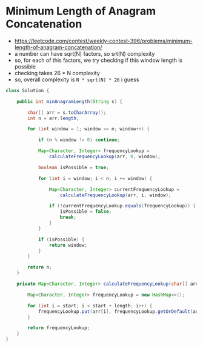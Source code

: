 # Minimum Length of Anagram Concatenation

- https://leetcode.com/contest/weekly-contest-396/problems/minimum-length-of-anagram-concatenation/
- a number can have sqrt(N) factors, so srt(N) complexity
- so, for each of this factors, we try checking if this window length is possible
- checking takes 26 * N complexity
- so, overall complexity is `N * sqrt(N) * 26` i guess

```java
class Solution {

    public int minAnagramLength(String s) {

        char[] arr = s.toCharArray();
        int n = arr.length;

        for (int window = 1; window <= n; window++) {

            if (n % window != 0) continue;

            Map<Character, Integer> frequencyLookup = 
                calculateFrequencyLookup(arr, 0, window);

            boolean isPossible = true;

            for (int i = window; i < n; i += window) {

                Map<Character, Integer> currentFrequencyLookup = 
                    calculateFrequencyLookup(arr, i, window);

                if (!currentFrequencyLookup.equals(frequencyLookup)) {
                    isPossible = false;
                    break;
                }
            }

            if (isPossible) {
                return window;
            }
        }

        return n;
    }

    private Map<Character, Integer> calculateFrequencyLookup(char[] arr, int start, int length) {

        Map<Character, Integer> frequencyLookup = new HashMap<>();

        for (int i = start; i < start + length; i++) {
            frequencyLookup.put(arr[i], frequencyLookup.getOrDefault(arr[i], 0) + 1);
        }

        return frequencyLookup;
    }
}
```

